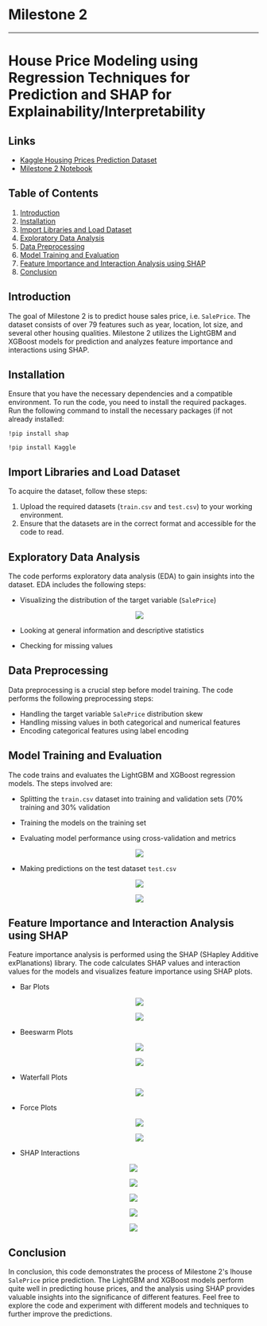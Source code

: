 # Milestone 2

---

# House Price Modeling using Regression Techniques for Prediction and SHAP for Explainability/Interpretability 

## Links

- [Kaggle Housing Prices Prediction Dataset](https://www.kaggle.com/competitions/house-prices-advanced-regression-techniques/overview)
- [Milestone 2 Notebook](https://github.com/GHcpv24/CS-634-Data-Mining/blob/milestone-2/CS634_CVega_Milestone2.ipynb)

## Table of Contents
1. [Introduction](#introduction)
2. [Installation](#installation)
3. [Import Libraries and Load Dataset](#import-libraries-and-load-dataset)
4. [Exploratory Data Analysis](#exploratory-data-analysis)
5. [Data Preprocessing](#data-preprocessing)
6. [Model Training and Evaluation](#model-training-and-evaluation)
7. [Feature Importance and Interaction Analysis using SHAP](#feature-importance-and-interaction-analysis-using-shap)
8. [Conclusion](#conclusion)

## Introduction

The goal of Milestone 2 is to predict house sales price, i.e. `SalePrice`. The dataset consists of over 79 features such as year, location, lot size, and several other housing qualities. Milestone 2 utilizes the LightGBM and XGBoost models for prediction and analyzes feature importance and interactions using SHAP.

## Installation

Ensure that you have the necessary dependencies and a compatible environment. To run the code, you need to install the required packages. Run the following command to install the necessary packages (if not already installed:

```
!pip install shap
```

```
!pip install Kaggle
```

## Import Libraries and Load Dataset

To acquire the dataset, follow these steps:

1. Upload the required datasets (`train.csv` and `test.csv`) to your working environment.
2. Ensure that the datasets are in the correct format and accessible for the code to read.

## Exploratory Data Analysis

The code performs exploratory data analysis (EDA) to gain insights into the dataset. EDA includes the following steps:

- Visualizing the distribution of the target variable (`SalePrice`)

  <p align="center">
  <img src="/docs/img/target-distr.png">
  </p>

- Looking at general information and descriptive statistics
- Checking for missing values

## Data Preprocessing

Data preprocessing is a crucial step before model training. The code performs the following preprocessing steps:

- Handling the target variable `SalePrice` distribution skew
- Handling missing values in both categorical and numerical features
- Encoding categorical features using label encoding

## Model Training and Evaluation

The code trains and evaluates the LightGBM and XGBoost regression models. The steps involved are:

- Splitting the `train.csv` dataset into training and validation sets (70% training and 30% validation
- Training the models on the training set
- Evaluating model performance using cross-validation and metrics

  <p align="center">
  <img src="/docs/img/comparison.png">
  </p>
  
- Making predictions on the test dataset `test.csv`

  <p align="center">
  <img src="/docs/img/lgbmr-pred.png">
  </p>

  <p align="center">
  <img src="/docs/img/xgbr-pred.png">
  </p>

## Feature Importance and Interaction Analysis using SHAP

Feature importance analysis is performed using the SHAP (SHapley Additive exPlanations) library. The code calculates SHAP values and interaction values for the models and visualizes feature importance using SHAP plots.

- Bar Plots

  <p align="center">
  <img src="/docs/img/bar1.png">
  </p>

  <p align="center">
  <img src="/docs/img/bar2.png">
  </p>

- Beeswarm Plots

  <p align="center">
  <img src="/docs/img/beeswarm1.png">
  </p>

  <p align="center">
  <img src="/docs/img/beeswarm2.png">
  </p>

- Waterfall Plots

  <p align="center">
  <img src="/docs/img/waterfall.png">
  </p>

- Force Plots

  <p align="center">
  <img src="/docs/img/lgbmr-force.png">
  </p>

  <p align="center">
  <img src="/docs/img/xgbr-force.png">
  </p>

 - SHAP Interactions

  <p align="center">
  <img src="/docs/img/lgbmr-depend1.png">
  </p>

  <p align="center">
  <img src="/docs/img/lgbmr-depend2.png">
  </p>

  <p align="center">
  <img src="/docs/img/xgbr-depend1.png">
  </p>

  <p align="center">
  <img src="/docs/img/xgbr-depend2.png">
  </p>

  <p align="center">
  <img src="/docs/img/interaction.png">
  </p>

## Conclusion

In conclusion, this code demonstrates the process of Milestone 2's lhouse `SalePrice` price prediction. The LightGBM and XGBoost models perform quite well in predicting house prices, and the analysis using SHAP provides valuable insights into the significance of different features. Feel free to explore the code and experiment with different models and techniques to further improve the predictions.
